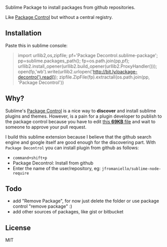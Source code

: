 Sublime Package to install packages from github repositories.

Like [Package Control](http://wbond.net/sublime_packages/package_control) but without a central registry.

## Installation

Paste this in sublime console:

> import urllib2,os,zipfile; pf='Package Decontrol.sublime-package'; pp=sublime.packages_path(); fp=os.path.join(pp,pf); urllib2.install_opener(urllib2.build_opener(urllib2.ProxyHandler())); open(fp,'wb').write(urllib2.urlopen('http://bit.ly/package-decontrol').read()); zipfile.ZipFile(fp).extractall(os.path.join(pp, 'Package Decontrol'))


## Why?

Sublime's [Package Control](http://wbond.net/sublime_packages/package_control) is a nice way to **discover** and install sublime plugins and themes. However, is a pain for a plugin developer to publish to the package control because you have to edit [this **69KB** file](https://github.com/wbond/package_control_channel/blob/master/repositories.json) and wait to someone to approve your pull request.

I build this sublime extension because I believe that the github search engine and google itself are good enough for the discovering part. With ```Package Decontrol``` you can install plugin from github as follows:

- ```command+shift+p``` 
- Package Decontrol: Install from github
- Enter the name of the user/repository, eg: ```jfromaniello/sublime-node-require```

## Todo

- add "Remove Package", for now just delete the folder or use package control "remove package" :)
- add other sources of packages, like gist or bitbucket

## License 

MIT
